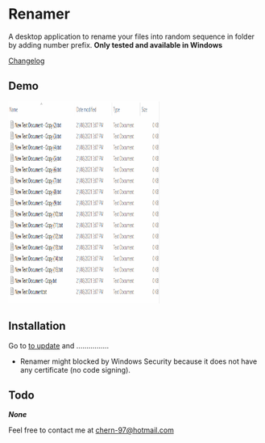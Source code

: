 # Renamer

A desktop application to rename your files into random sequence in folder by adding number prefix.
**Only tested and available in Windows**

[Changelog](CHANGELOG.md)

## Demo
<img src="https://github.com/ShyeChern/renamer/raw/master/src/assets/gif/demo.gif" alt="Demo" width="300" height="400"> 

## Installation
Go to [to update](CHANGELOG.md) and ................

* Renamer might blocked by Windows Security because it does not have any certificate (no code signing).

## Todo
**_None_**

Feel free to contact me at chern-97@hotmail.com
